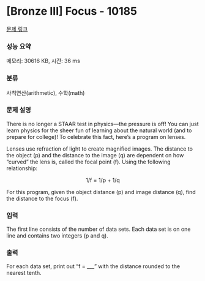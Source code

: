 # [Bronze III] Focus - 10185 

[문제 링크](https://www.acmicpc.net/problem/10185) 

### 성능 요약

메모리: 30616 KB, 시간: 36 ms

### 분류

사칙연산(arithmetic), 수학(math)

### 문제 설명

<p>There is no longer a STAAR test in physics—the pressure is off! You can just learn physics for the sheer fun of learning about the natural world (and to prepare for college)! To celebrate this fact, here’s a program on lenses.</p>

<p>Lenses use refraction of light to create magnified images. The distance to the object (p) and the distance to the image (q) are dependent on how “curved” the lens is, called the focal point (f). Using the following relationship:</p>

<p style="text-align: center;">1/f = 1/p + 1/q</p>

<p>For this program, given the object distance (p) and image distance (q), find the distance to the focus (f).</p>

### 입력 

 <p>The first line consists of the number of data sets. Each data set is on one line and contains two integers (p and q).</p>

### 출력 

 <p>For each data set, print out “f = ___” with the distance rounded to the nearest tenth.</p>

